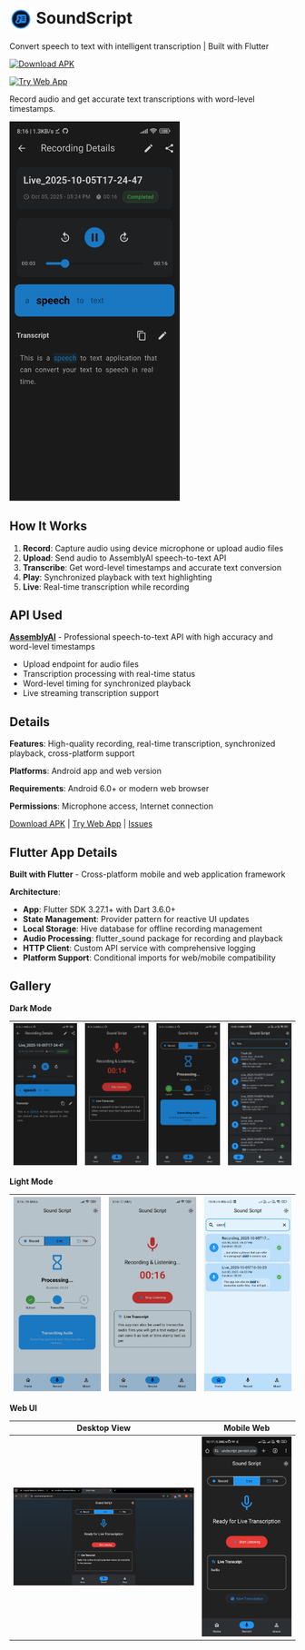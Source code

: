 # <img src="docs/images/icon.png" width="40" alt="SoundScript Logo" style="vertical-align: middle;"> SoundScript

Convert speech to text with intelligent transcription | Built with Flutter

[![Download APK](https://img.shields.io/badge/Download-Android%20APK-green?style=for-the-badge)](https://github.com/sunnydodti/sound-script/releases/latest)

[![Try Web App](https://img.shields.io/badge/Try-Web%20App-blue?style=for-the-badge)](https://soundscript.persist.site)

Record audio and get accurate text transcriptions with word-level timestamps.

<img src="docs/images/mobile/dark-mode-1.jpg" width="300" alt="App Screenshot">

## How It Works

1. **Record**: Capture audio using device microphone or upload audio files
2. **Upload**: Send audio to AssemblyAI speech-to-text API
3. **Transcribe**: Get word-level timestamps and accurate text conversion
4. **Play**: Synchronized playback with text highlighting
5. **Live**: Real-time transcription while recording

## API Used

**[AssemblyAI](https://www.assemblyai.com/)** - Professional speech-to-text API with high accuracy and word-level timestamps

- Upload endpoint for audio files
- Transcription processing with real-time status
- Word-level timing for synchronized playback
- Live streaming transcription support

## Details

**Features**: High-quality recording, real-time transcription, synchronized playback, cross-platform support

**Platforms**: Android app and web version

**Requirements**: Android 6.0+ or modern web browser

**Permissions**: Microphone access, Internet connection

[Download APK](https://github.com/sunnydodti/sound-script/releases/latest) | [Try Web App](https://soundscript.persist.site) | [Issues](https://github.com/sunnydodti/sound-script/issues)

## Flutter App Details

**Built with Flutter** - Cross-platform mobile and web application framework

**Architecture**: 
- **App**: Flutter SDK 3.27.1+ with Dart 3.6.0+
- **State Management**: Provider pattern for reactive UI updates
- **Local Storage**: Hive database for offline recording management
- **Audio Processing**: flutter_sound package for recording and playback
- **HTTP Client**: Custom API service with comprehensive logging
- **Platform Support**: Conditional imports for web/mobile compatibility

## Gallery

**Dark Mode**

![Dark Mode 1](docs/images/mobile/dark-mode-1.jpg) | ![Dark Mode 2](docs/images/mobile/dark-mode-2.jpg) | ![Dark Mode 3](docs/images/mobile/dark-mode-3.jpg) | ![Dark Mode 4](docs/images/mobile/dark-mode-4.jpg)
--- | --- | --- | ---

**Light Mode**

![Light Mode 1](docs/images/mobile/light-mode-1.jpg) | ![Light Mode 2](docs/images/mobile/light-mode-2.jpg) | ![Light Mode 3](docs/images/mobile/light-mode-3.jpg)
--- | --- | ---

**Web UI**

Desktop View | Mobile Web
--- | ---
![Web Desktop](docs/images/web/web-1.png) | ![Web Mobile](docs/images/web/web-2.jpg)
